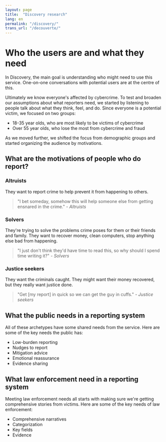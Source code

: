 ```yaml
---
layout: page
title:  "Discovery research"
lang: en
permalink: "/discovery/"
trans_url: "/decouverte/"
---
```


# Who the users are and what they need

In Discovery, the main goal is understanding who might need to use this service. One-on-one conversations with potential users are at the centre of this. 

Ultimately we know everyone's affected by cybercrime. To test and broaden our assumptions about what reporters need, we started by listening to people talk about what they think, feel, and do. Since everyone is a potential victim, we focused on two groups:
  - 18-35 year olds, who are most likely to be victims of cybercrime
  - Over 55 year olds, who lose the most from cybercrime and fraud
  
As we moved further, we shifted the focus from demographic groups and started organizing the audience by motivations.
 
## What are the motivations of people who do report?

### Altruists
They want to report crime to help prevent it from happening to others. 
> "I bet someday, somehow this will help someone else from getting ensnared in the crime."
*- Altruists*

### Solvers
They're trying to solve the problems crime poses for them or their friends and family. They want to recover money, clean computers, stop anything else bad from happening.
> "I just don't think they'd have time to read this, so why should I spend time writing it?"
*- Solvers*

### Justice seekers
They want the criminals caught. They might want their money recovered, but they really want justice done.
> "Get [my report] in quick so we can get the guy in cuffs."
*- Justice seekers*

## What the public needs in a reporting system 

All of these archetypes have some shared needs from the service. Here are some of the key needs the public has:
  - Low-burden reporting
  - Nudges to report
  - Mitigation advice
  - Emotional reassurance
  - Evidence sharing
  
## What law enforcement need in a reporting system

Meeting law enforcement needs all starts with making sure we're getting comprehensive stories from victims. Here are some of the key needs of law enforcement:
  - Comprehensive narratives
  - Categorization
  - Key fields
  - Evidence
  
